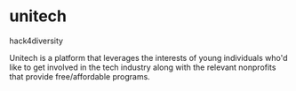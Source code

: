 # unitech
hack4diversity

Unitech is a platform that leverages the interests of young individuals who'd like to get involved in the tech industry along with the relevant nonprofits that provide free/affordable programs.
